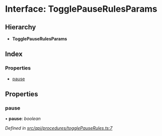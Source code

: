 # Interface: TogglePauseRulesParams

## Hierarchy

* **TogglePauseRulesParams**

## Index

### Properties

* [pause](_src_api_procedures_togglepauserules_.togglepauserulesparams.md#pause)

## Properties

###  pause

• **pause**: *boolean*

*Defined in [src/api/procedures/togglePauseRules.ts:7](https://github.com/PolymathNetwork/polymesh-sdk/blob/6f0a424/src/api/procedures/togglePauseRules.ts#L7)*
